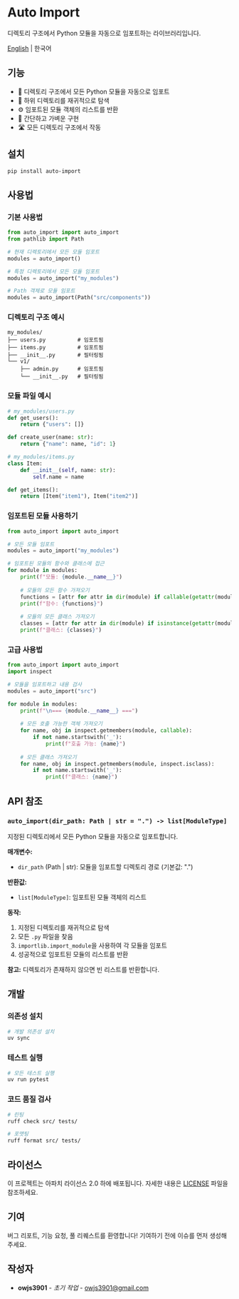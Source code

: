 # Auto Import

디렉토리 구조에서 Python 모듈을 자동으로 임포트하는 라이브러리입니다.

[English](README.md) | 한국어

## 기능

- 📁 디렉토리 구조에서 모든 Python 모듈을 자동으로 임포트
- 🔄 하위 디렉토리를 재귀적으로 탐색
- ⚙️ 임포트된 모듈 객체의 리스트를 반환
- 🚀 간단하고 가벼운 구현
- 🛣️ 모든 디렉토리 구조에서 작동

## 설치

```bash
pip install auto-import
```

## 사용법

### 기본 사용법

```python
from auto_import import auto_import
from pathlib import Path

# 현재 디렉토리에서 모든 모듈 임포트
modules = auto_import()

# 특정 디렉토리에서 모든 모듈 임포트
modules = auto_import("my_modules")

# Path 객체로 모듈 임포트
modules = auto_import(Path("src/components"))
```

### 디렉토리 구조 예시

```
my_modules/
├── users.py          # 임포트됨
├── items.py          # 임포트됨
├── __init__.py       # 필터링됨
└── v1/
    ├── admin.py      # 임포트됨
    └── __init__.py   # 필터링됨
```

### 모듈 파일 예시

```python
# my_modules/users.py
def get_users():
    return {"users": []}

def create_user(name: str):
    return {"name": name, "id": 1}

# my_modules/items.py
class Item:
    def __init__(self, name: str):
        self.name = name

def get_items():
    return [Item("item1"), Item("item2")]
```

### 임포트된 모듈 사용하기

```python
from auto_import import auto_import

# 모든 모듈 임포트
modules = auto_import("my_modules")

# 임포트된 모듈의 함수와 클래스에 접근
for module in modules:
    print(f"모듈: {module.__name__}")
    
    # 모듈의 모든 함수 가져오기
    functions = [attr for attr in dir(module) if callable(getattr(module, attr)) and not attr.startswith('_')]
    print(f"함수: {functions}")
    
    # 모듈의 모든 클래스 가져오기
    classes = [attr for attr in dir(module) if isinstance(getattr(module, attr), type) and not attr.startswith('_')]
    print(f"클래스: {classes}")
```

### 고급 사용법

```python
from auto_import import auto_import
import inspect

# 모듈을 임포트하고 내용 검사
modules = auto_import("src")

for module in modules:
    print(f"\n=== {module.__name__} ===")
    
    # 모든 호출 가능한 객체 가져오기
    for name, obj in inspect.getmembers(module, callable):
        if not name.startswith('_'):
            print(f"호출 가능: {name}")
    
    # 모든 클래스 가져오기
    for name, obj in inspect.getmembers(module, inspect.isclass):
        if not name.startswith('_'):
            print(f"클래스: {name}")
```

## API 참조

### `auto_import(dir_path: Path | str = ".") -> list[ModuleType]`

지정된 디렉토리에서 모든 Python 모듈을 자동으로 임포트합니다.

**매개변수:**
- `dir_path` (Path | str): 모듈을 임포트할 디렉토리 경로 (기본값: ".")

**반환값:**
- `list[ModuleType]`: 임포트된 모듈 객체의 리스트

**동작:**
1. 지정된 디렉토리를 재귀적으로 탐색
2. 모든 `.py` 파일을 찾음
3. `importlib.import_module`을 사용하여 각 모듈을 임포트
4. 성공적으로 임포트된 모듈의 리스트를 반환

**참고:** 디렉토리가 존재하지 않으면 빈 리스트를 반환합니다.

## 개발

### 의존성 설치

```bash
# 개발 의존성 설치
uv sync
```

### 테스트 실행

```bash
# 모든 테스트 실행
uv run pytest
```

### 코드 품질 검사

```bash
# 린팅
ruff check src/ tests/

# 포맷팅
ruff format src/ tests/
```

## 라이선스

이 프로젝트는 아파치 라이선스 2.0 하에 배포됩니다. 자세한 내용은 [LICENSE](LICENSE) 파일을 참조하세요.

## 기여

버그 리포트, 기능 요청, 풀 리퀘스트를 환영합니다! 기여하기 전에 이슈를 먼저 생성해 주세요.

## 작성자

- **owjs3901** - *초기 작업* - [owjs3901@gmail.com](mailto:owjs3901@gmail.com)